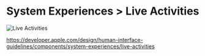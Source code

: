 # System Experiences > Live Activities

![Live Activities](https://developer.apple.com/design/human-interface-guidelines/images/thumbnails/components/live-activities-thumbnail_2x.png)

https://developer.apple.com/design/human-interface-guidelines/components/system-experiences/live-activities